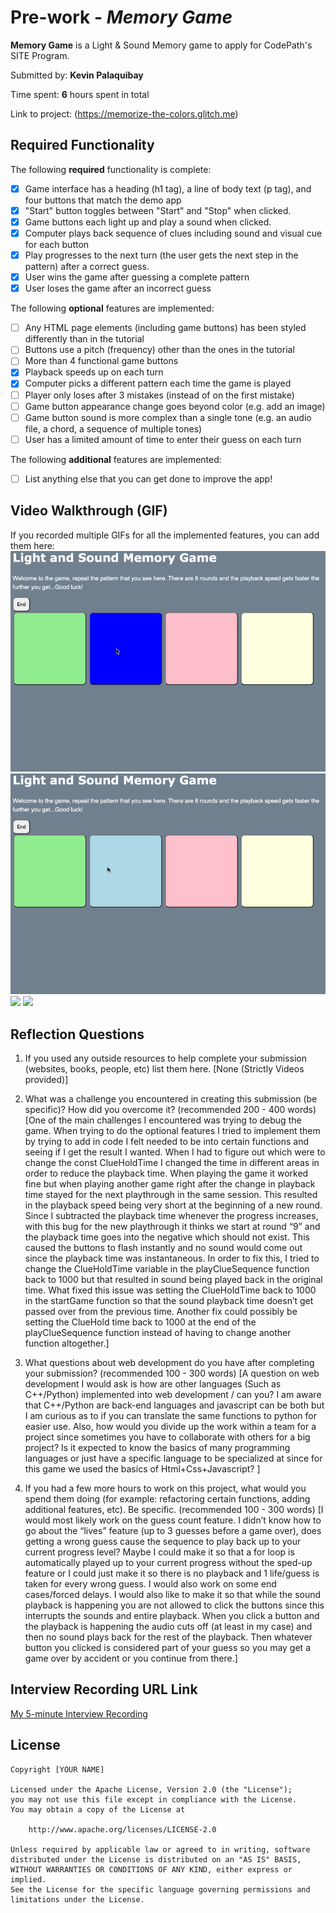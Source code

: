 # Pre-work - *Memory Game*

**Memory Game** is a Light & Sound Memory game to apply for CodePath's SITE Program. 

Submitted by: **Kevin Palaquibay**

Time spent: **6** hours spent in total

Link to project: (https://memorize-the-colors.glitch.me)

## Required Functionality

The following **required** functionality is complete:

* [x] Game interface has a heading (h1 tag), a line of body text (p tag), and four buttons that match the demo app
* [x] "Start" button toggles between "Start" and "Stop" when clicked. 
* [x] Game buttons each light up and play a sound when clicked. 
* [x] Computer plays back sequence of clues including sound and visual cue for each button
* [x] Play progresses to the next turn (the user gets the next step in the pattern) after a correct guess. 
* [x] User wins the game after guessing a complete pattern
* [x] User loses the game after an incorrect guess

The following **optional** features are implemented:

* [ ] Any HTML page elements (including game buttons) has been styled differently than in the tutorial
* [ ] Buttons use a pitch (frequency) other than the ones in the tutorial
* [ ] More than 4 functional game buttons
* [x] Playback speeds up on each turn
* [x] Computer picks a different pattern each time the game is played
* [ ] Player only loses after 3 mistakes (instead of on the first mistake)
* [ ] Game button appearance change goes beyond color (e.g. add an image)
* [ ] Game button sound is more complex than a single tone (e.g. an audio file, a chord, a sequence of multiple tones)
* [ ] User has a limited amount of time to enter their guess on each turn

The following **additional** features are implemented:

- [ ] List anything else that you can get done to improve the app!

## Video Walkthrough (GIF)

If you recorded multiple GIFs for all the implemented features, you can add them here:
![](MemoryGameWalkthrough1.gif)
![](MemoryGameWalkthrough2.gif)
![](gif3-link-here)
![](gif4-link-here)

## Reflection Questions
1. If you used any outside resources to help complete your submission (websites, books, people, etc) list them here. 
[None (Strictly Videos provided)]

2. What was a challenge you encountered in creating this submission (be specific)? How did you overcome it? (recommended 200 - 400 words) 
[One of the main challenges I encountered was trying to debug the game. When trying to do the optional features I tried to implement them by trying to add in code I felt needed to be into certain functions and seeing if I get the result I wanted. When I had to figure out which were to change the const ClueHoldTime I changed the time in different areas in order to reduce the playback time. When playing the game it worked fine but when playing another game right after the change in playback time stayed for the next playthrough in the same session. This resulted in the playback speed being very short at the beginning of a new round. Since I subtracted the playback time whenever the progress increases, with this bug for the new playthrough it thinks we start at round “9” and the playback time goes into the negative which should not exist. This caused the buttons to flash instantly and no sound would come out since the playback time was instantaneous. In order to fix this, I tried to change the ClueHoldTime variable in the playClueSequence function back to 1000 but that resulted in sound being played back in the original time. What fixed this issue was setting the ClueHoldTime back to 1000 in the startGame function so that the sound playback time doesn’t get passed over from the previous time. Another fix could possibly be setting the ClueHold time back to 1000 at the end of the playClueSequence function instead of having to change another function altogether.]

3. What questions about web development do you have after completing your submission? (recommended 100 - 300 words) 
[A question on web development I would ask is how are other languages (Such as C++/Python) implemented into web development / can you? I am aware that C++/Python are back-end languages and javascript can be both but I am curious as to if you can translate the same functions to python for easier use. Also, how would you divide up the work within a team for a project since sometimes you have to collaborate with others for a big project? Is it expected to know the basics of many programming languages or just have a specific language to be specialized at since for this game we used the basics of Html+Css+Javascript?
]

4. If you had a few more hours to work on this project, what would you spend them doing (for example: refactoring certain functions, adding additional features, etc). Be specific. (recommended 100 - 300 words) 
[I would most likely work on the guess count feature. I didn’t know how to go about the “lives” feature (up to 3 guesses before a game over), does getting a wrong guess cause the sequence to play back up to your current progress level? Maybe I could make it so that a for loop is automatically played up to your current progress without the sped-up feature or I could just make it so there is no playback and 1 life/guess is taken for every wrong guess. I would also work on some end cases/forced delays. I would also like to make it so that while the sound playback is happening you are not allowed to click the buttons since this interrupts the sounds and entire playback. When you click a button and the playback is happening the audio cuts off (at least in my case) and then no sound plays back for the rest of the playback. Then whatever button you clicked is considered part of your guess so you may get a game over by accident or you continue from there.]



## Interview Recording URL Link

[My 5-minute Interview Recording](your-link-here)


## License

    Copyright [YOUR NAME]

    Licensed under the Apache License, Version 2.0 (the "License");
    you may not use this file except in compliance with the License.
    You may obtain a copy of the License at

        http://www.apache.org/licenses/LICENSE-2.0

    Unless required by applicable law or agreed to in writing, software
    distributed under the License is distributed on an "AS IS" BASIS,
    WITHOUT WARRANTIES OR CONDITIONS OF ANY KIND, either express or implied.
    See the License for the specific language governing permissions and
    limitations under the License.

